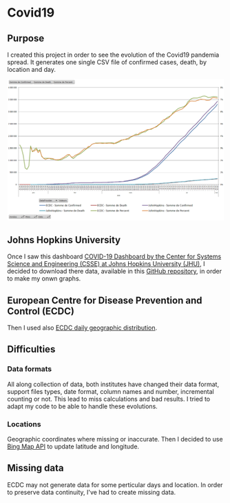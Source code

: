 # Covid19
## Purpose
I created this project in order to see the evolution of the Covid19 pandemia spread. It generates one single CSV file of confirmed cases, death, by location and day.

![Global spread of Covid19](Data/Data.PNG "Global Confirmed/Death/Percentage")


## Johns Hopkins University
Once I saw this dashboard [COVID-19 Dashboard by the Center for Systems Science and Engineering (CSSE) at Johns Hopkins University (JHU)](https://www.arcgis.com/apps/opsdashboard/index.html#/bda7594740fd40299423467b48e9ecf6), I decided to download there data, available in this [GitHub repository](https://github.com/CSSEGISandData/COVID-19), in order to make my onwn graphs.

## European Centre for Disease Prevention and Control (ECDC)
Then I used also [ECDC daily geographic distribution](https://www.ecdc.europa.eu/en/publications-data/download-todays-data-geographic-distribution-covid-19-cases-worldwide).

## Difficulties
### Data formats
All along collection of data, both institutes have changed their data format, support files types, date format, column names and number, incremental counting or not. This lead to miss calculations and bad results. I tried to adapt my code to be able to handle these evolutions.

### Locations
Geographic coordinates where missing or inaccurate. Then I decided to use [Bing Map API](https://docs.microsoft.com/en-us/bingmaps/rest-services/) to update latitude and longitude.

## Missing data
ECDC may not generate data for some perticular days and location. In order to preserve data continuity, I've had to create missing data.
